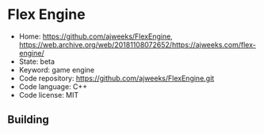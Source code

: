 # Flex Engine

- Home: https://github.com/ajweeks/FlexEngine, https://web.archive.org/web/20181108072652/https://ajweeks.com/flex-engine/
- State: beta
- Keyword: game engine
- Code repository: https://github.com/ajweeks/FlexEngine.git
- Code language: C++
- Code license: MIT

## Building
